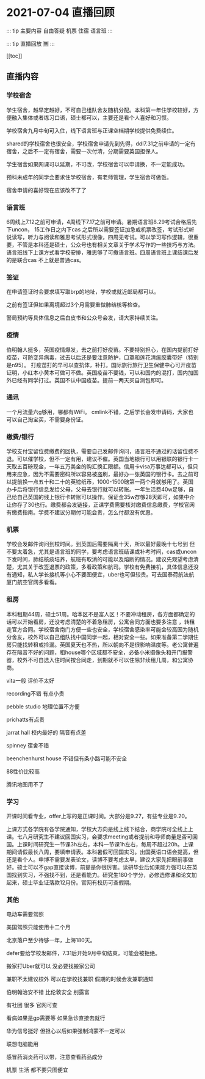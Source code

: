 # 2021-07-04 直播回顾

::: tip 主要内容
自由答疑 机票 住宿 语言班
:::

::: tip 直播回放
🈚️
:::

[[toc]]


## 直播内容

### 学校宿舍
学生宿舍，越早定越好，不可自己组队舍友随机分配。本科第一年住学校较好，方便融入集体或者练习口语，硕士都可以，主要还是看个人喜好和习惯。

学校宿舍九月中旬可入住，线下语言班与正课空档期学校提供免费续住。

shared的学校宿舍也很安全，学校宿舍申请先到先得，ddl7.31之前申请的一定有宿舍，之后不一定有宿舍，需要一次付清，分期需要英国担保人。

学生宿舍如果网课可以延期，不可改，学校宿舍可以申请换，不一定能成功。

预科未成年的同学会要求住学校宿舍，有老师管理，学生宿舍可做饭。

宿舍申请的喜好现在应该改不了了

### 语言班
6周线上7.12之前可申请，4周线下7.17之前可申请。暑期语言班8.29考试合格后先下uncon， 15工作日之内下cas  之后所以需要签证加急或机票改签，考试形式听说读写，听力与阅读和雅思考试形式很像，四周无考试。可以学习写作逻辑，很重要，不管是本科还是硕士，公众号也有相关文章关于学术写作的一些技巧与方法。语言班线下上课方式看学校安排，雅思够了可撤语言班。四周语言班上课结课后发的是联合cas 不上就是普通cas。

### 签证
在申请签证时会要求填写取brp的地址，学校或就近邮局都可以。

之前有签证但如果离境超过3个月需要重做肺结核等检查。

警局预约等具体信息之后白皮书和公众号会发，请大家持续关注。

### 疫情
伯明翰人挺多，英国疫情爆发，去之前打好疫苗。不要特别担心，在国内提前打好疫苗，可防变异病毒，过去以后还是要注意防护，口罩和莲花清瘟胶囊带好（特别是n95）。 打疫苗打的早可以查抗体，补打。国际旅行旅行卫生保健中心可开疫苗证明，小红本小黄本可做可不做。英国疫苗不要钱，可以和国内的混打，国内加国外已经有同学打过。英国不认中国疫苗。提前一两天买自测包即可。

### 通讯
一个月流量六g够用，哪都有WiFi。
cmlink不错，之后学长会发申请码，大家也可以自己淘宝买，不需要身份证。

### 缴费/银行
学校支付宝留位费缴费的回执，需要自己发邮件询问，语言班不通过的话留位费不退。可以催学校，但不一定有用，建议不催。英国当地银行可以用银联的银行卡一天取五百磅现金，一年五万美金的购汇换汇限额。信用卡visa万事达都可以，但只用来应急，因为不需要密码所以容易被盗刷，最好办一张英国的银行卡。去之前可以提前换一点五十和二十的英镑纸币，1000-1500磅第一两个月就够用了。英国办卡后将银行信息发给父母，父母去银行就可以转账。一年生活费40w足够，自己给自己英国的线上银行卡转账可以操作。保证金35w存够28天即可，如果中介让你存了30也行。缴费都会发链接，正课学费需要核对缴费信息缴费，学校官网有缴费指南。学费不建议分期付可能会贵，怎么付都没有优惠。


### 机票 
学校会发邮件询问到校时间。到英国后需要隔离十天，所以最好最晚十七号到 但不要太着急，尤其是语言班的同学，要考虑语言班结课或补考时间，cas或uncon下发时间，肺结核痰培养，航班有取消的可能以及熔断的情况。建议先观望考虑清楚，尤其关于改签退票的政策，多看政策和航司。学校有免费接机，具体信息还没有通知，私人学长接机等小心不要图便宜，uber也可但较贵。可去国泰荷航法航厦门航空官网多看看。

### 租房 
本科租期44周，硕士51周。哈本区不是富人区！不要冲动租房，各方面都确定的话可以开始看房，还没考虑清楚的不着急租房，公寓合同方面也要多注意 ，转租走官方合同。学校宿舍南门方便一些也安全，学校宿舍感染率可能会较高因为随机分舍友，校外可以自己组队找中国同学一起，相对安全一些。如果准备第二学期住房只能找转租或捡漏。英国夏天也不热，所以朝向不是很影响温度等。老公寓普遍存在隔音不好的问题，租house哪个区域都不安全，必备小米摄像头和开门报警器，校外不可自选入住时间按合同走，到期就不可以住除非续租几周，和公寓协商。 

vita一般 评价不太好

recording不错 有点小贵

pebble studio 地理位置不方便 

prichatts有点贵

jarrat hall 校内最好的 隔音有点差

spinney 宿舍不错

beenchenhurst house 不错但有条小路可能不安全 

88性价比较高

腾讯地图用不了

### 学习
开课时间看专业，offer上写的是正课时间。大部分是9.27，有些专业是9.20。

上课方式各学院有各学院通知，学校大方向是线上线下结合，商学院可全线上上课。七八月研究生不建议回国实习，会要求meeting或者提前和导师商量是否可回国。上课时间研究生一节课3h左右，本科一节课1h左右，每周不超过20h。上课期间请假最长八周，要填申请表。本科暑假可回国实习。出国英语口语会提高，但还是看个人。申博不需要发表论文，读博不要考虑太早，建议大家先把眼前事做好。硕士可以不gap直接读博，前提是你很厉害。读研毕业后如果能力强可以在英国找到实习，不强找不到，还是看能力。研究生180个学分，必修选修课和论文加起来，硕士毕业证落款12月份。官网有校历可查假期。


### 其他
电动车需要驾照

美国驾照只能使用十二个月

北京落户至少待够一年，上海180天。
 
defer要给学校发邮件，7.31后开始9月中旬结束，可能会被拒绝。

搬家打Uber就可以 没必要找搬家公司

兼职不太建议校外 可以在学校找兼职 假期的时候会发兼职通知

伯明翰治安不错 比伦敦安全 别露富 

有社团 很多 官网可查

看病如果是gp需要等 如果急诊直接去就行 

华为信号挺好 但担心以后如果强制鸿蒙不一定可以 

联想电脑能用

感冒药消炎药可以带，注意查看药品成分

机票 生活 都不要只图便宜
